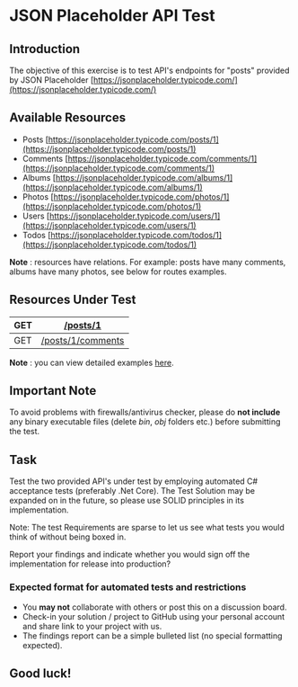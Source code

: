 # JSON Placeholder API Test

## Introduction

The objective of this exercise is to test API&#39;s endpoints for &quot;posts&quot; provided by JSON Placeholder [https://jsonplaceholder.typicode.com/](https://jsonplaceholder.typicode.com/)

## Available Resources

- Posts [https://jsonplaceholder.typicode.com/posts/1](https://jsonplaceholder.typicode.com/posts/1)
- Comments [https://jsonplaceholder.typicode.com/comments/1](https://jsonplaceholder.typicode.com/comments/1)
- Albums [https://jsonplaceholder.typicode.com/albums/1](https://jsonplaceholder.typicode.com/albums/1)
- Photos [https://jsonplaceholder.typicode.com/photos/1](https://jsonplaceholder.typicode.com/photos/1)
- Users [https://jsonplaceholder.typicode.com/users/1](https://jsonplaceholder.typicode.com/users/1)
- Todos [https://jsonplaceholder.typicode.com/todos/1](https://jsonplaceholder.typicode.com/todos/1)

**Note** : resources have relations. For example: posts have many comments, albums have many photos, see below for routes examples.

## Resources Under Test

| GET | [/posts/1](https://jsonplaceholder.typicode.com/posts/1) |
| --- | --- |
| GET | [/posts/1/comments](https://jsonplaceholder.typicode.com/posts/1/comments) |

**Note** : you can view detailed examples [here](https://github.com/typicode/jsonplaceholder#jsonplaceholder).

## Important Note

To avoid problems with firewalls/antivirus checker, please do **not include** any binary executable files (delete _bin_, _obj_ folders etc.) before submitting the test.

## Task

Test the two provided API&#39;s under test by employing automated C# acceptance tests (preferably .Net Core). The Test Solution may be expanded on in the future, so please use SOLID principles in its implementation.

Note: The test Requirements are sparse to let us see what tests you would think of without being boxed in.

Report your findings and indicate whether you would sign off the implementation for release into production?

### Expected format for automated tests and restrictions

- You **may not** collaborate with others or post this on a discussion board.
- Check-in your solution / project to GitHub using your personal account and share link to your project with us.
- The findings report can be a simple bulleted list (no special formatting expected).

## Good luck!
